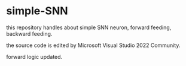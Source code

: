 # simple-SNN
this repository handles about simple SNN neuron, forward feeding, backward feeding.

the source code is edited by Microsoft Visual Studio 2022 Community.

forward logic updated.